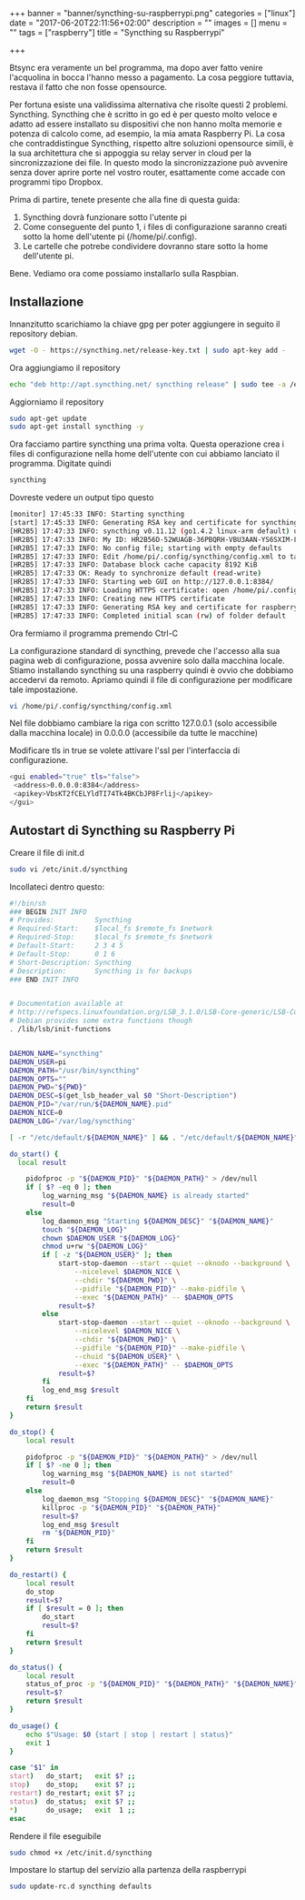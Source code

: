 +++
banner = "banner/syncthing-su-raspberrypi.png"
categories = ["linux"]
date = "2017-06-20T22:11:56+02:00"
description = ""
images = []
menu = ""
tags = ["raspberry"]
title = "Syncthing su Raspberrypi"

+++

Btsync era veramente un bel programma, ma dopo aver fatto venire l'acquolina in bocca l'hanno messo a pagamento.
La cosa peggiore tuttavia, restava il fatto che non fosse opensource.

<!--more-->

Per fortuna esiste una validissima alternativa che risolte questi 2 problemi. Syncthing.
Syncthing che è scritto in go ed è per questo molto veloce e adatto ad essere installato su dispositivi che non hanno molta memorie e potenza di calcolo come, ad esempio, la mia amata Raspberry Pi.
La cosa che contraddistingue Syncthing, rispetto altre soluzioni opensource simili, è la sua architettura che si appoggia su relay server in cloud per la sincronizzazione dei file.
In questo modo la sincronizzazione può avvenire senza dover aprire porte nel vostro router, esattamente come accade con programmi tipo Dropbox.

Prima di partire, tenete presente che alla fine di questa guida:

1. Syncthing dovrà funzionare sotto l'utente pi
2. Come conseguente del punto 1, i files di configurazione saranno creati sotto la home dell'utente pi (/home/pi/.config).
3. Le cartelle che potrebe condividere dovranno stare sotto la home dell'utente pi.

Bene. Vediamo ora come possiamo installarlo sulla Raspbian.

## Installazione

Innanzitutto scarichiamo la chiave gpg per poter aggiungere in seguito il repository debian.

```bash
wget -O - https://syncthing.net/release-key.txt | sudo apt-key add -
```

Ora aggiungiamo il repository

```bash
echo "deb http://apt.syncthing.net/ syncthing release" | sudo tee -a /etc/apt/sources.list.d/syncthing-release.list
```

Aggiorniamo il repository

```bash
sudo apt-get update
sudo apt-get install syncthing -y
```

Ora facciamo partire syncthing una prima volta. Questa operazione crea i files di configurazione nella home dell'utente con cui abbiamo lanciato il programma. Digitate quindi

```bash
syncthing
```

Dovreste vedere un output tipo questo

```bash
[monitor] 17:45:33 INFO: Starting syncthing
[start] 17:45:33 INFO: Generating RSA key and certificate for syncthing...
[HR2B5] 17:47:33 INFO: syncthing v0.11.12 (go1.4.2 linux-arm default) unknown-user@syncthing-builder 2015-07-05 09:24:21 UTC
[HR2B5] 17:47:33 INFO: My ID: HR2B56D-52WUAGB-36PBQRH-VBU3AAN-YS6SXIM-LJXVBZP-BR3CEMP-STI4EQW
[HR2B5] 17:47:33 INFO: No config file; starting with empty defaults
[HR2B5] 17:47:33 INFO: Edit /home/pi/.config/syncthing/config.xml to taste or use the GUI
[HR2B5] 17:47:33 INFO: Database block cache capacity 8192 KiB
[HR2B5] 17:47:33 OK: Ready to synchronize default (read-write)
[HR2B5] 17:47:33 INFO: Starting web GUI on http://127.0.0.1:8384/
[HR2B5] 17:47:33 INFO: Loading HTTPS certificate: open /home/pi/.config/syncthing/https-cert.pem: no such file or directory
[HR2B5] 17:47:33 INFO: Creating new HTTPS certificate
[HR2B5] 17:47:33 INFO: Generating RSA key and certificate for raspberrypi...
[HR2B5] 17:47:33 INFO: Completed initial scan (rw) of folder default
```

Ora fermiamo il programma premendo Ctrl-C

La configurazione standard di syncthing, prevede che l'accesso alla sua pagina web di configurazione, possa avvenire solo dalla macchina locale. Stiamo installando syncthing su una raspberry quindi è ovvio che dobbiamo accedervi da remoto. Apriamo quindi il file di configurazione per modificare tale impostazione.

```bash
vi /home/pi/.config/syncthing/config.xml
```

Nel file dobbiamo cambiare la riga con scritto 127.0.0.1 (solo accessibile dalla macchina locale) in 0.0.0.0 (accessibile da tutte le macchine)

Modificare tls in true se volete attivare l'ssl per l'interfaccia di configurazione.

```bash
<gui enabled="true" tls="false">
 <address>0.0.0.0:8384</address>
 <apikey>VbsKT2fCELYldTI74Tk4BKCbJP8Frlij</apikey>
</gui>
```

## Autostart di Syncthing su Raspberry Pi

Creare il file di init.d

```bash
sudo vi /etc/init.d/syncthing
```

Incollateci dentro questo:

```bash
#!/bin/sh
### BEGIN INIT INFO
# Provides:          Syncthing
# Required-Start:    $local_fs $remote_fs $network
# Required-Stop:     $local_fs $remote_fs $network
# Default-Start:     2 3 4 5
# Default-Stop:      0 1 6
# Short-Description: Syncthing
# Description:       Syncthing is for backups
### END INIT INFO


# Documentation available at
# http://refspecs.linuxfoundation.org/LSB_3.1.0/LSB-Core-generic/LSB-Core-generic/iniscrptfunc.html
# Debian provides some extra functions though
. /lib/lsb/init-functions


DAEMON_NAME="syncthing"
DAEMON_USER=pi
DAEMON_PATH="/usr/bin/syncthing"
DAEMON_OPTS=""
DAEMON_PWD="${PWD}"
DAEMON_DESC=$(get_lsb_header_val $0 "Short-Description")
DAEMON_PID="/var/run/${DAEMON_NAME}.pid"
DAEMON_NICE=0
DAEMON_LOG='/var/log/syncthing'

[ -r "/etc/default/${DAEMON_NAME}" ] && . "/etc/default/${DAEMON_NAME}"

do_start() {
  local result

    pidofproc -p "${DAEMON_PID}" "${DAEMON_PATH}" > /dev/null
    if [ $? -eq 0 ]; then
        log_warning_msg "${DAEMON_NAME} is already started"
        result=0
    else
        log_daemon_msg "Starting ${DAEMON_DESC}" "${DAEMON_NAME}"
        touch "${DAEMON_LOG}"
        chown $DAEMON_USER "${DAEMON_LOG}"
        chmod u+rw "${DAEMON_LOG}"
        if [ -z "${DAEMON_USER}" ]; then
            start-stop-daemon --start --quiet --oknodo --background \
                --nicelevel $DAEMON_NICE \
                --chdir "${DAEMON_PWD}" \
                --pidfile "${DAEMON_PID}" --make-pidfile \
                --exec "${DAEMON_PATH}" -- $DAEMON_OPTS
            result=$?
        else
            start-stop-daemon --start --quiet --oknodo --background \
                --nicelevel $DAEMON_NICE \
                --chdir "${DAEMON_PWD}" \
                --pidfile "${DAEMON_PID}" --make-pidfile \
                --chuid "${DAEMON_USER}" \
                --exec "${DAEMON_PATH}" -- $DAEMON_OPTS
            result=$?
        fi
        log_end_msg $result
    fi
    return $result
}

do_stop() {
    local result

    pidofproc -p "${DAEMON_PID}" "${DAEMON_PATH}" > /dev/null
    if [ $? -ne 0 ]; then
        log_warning_msg "${DAEMON_NAME} is not started"
        result=0
    else
        log_daemon_msg "Stopping ${DAEMON_DESC}" "${DAEMON_NAME}"
        killproc -p "${DAEMON_PID}" "${DAEMON_PATH}"
        result=$?
        log_end_msg $result
        rm "${DAEMON_PID}"
    fi
    return $result
}

do_restart() {
    local result
    do_stop
    result=$?
    if [ $result = 0 ]; then
        do_start
        result=$?
    fi
    return $result
}

do_status() {
    local result
    status_of_proc -p "${DAEMON_PID}" "${DAEMON_PATH}" "${DAEMON_NAME}"
    result=$?
    return $result
}

do_usage() {
    echo $"Usage: $0 {start | stop | restart | status}"
    exit 1
}

case "$1" in
start)   do_start;   exit $? ;;
stop)    do_stop;    exit $? ;;
restart) do_restart; exit $? ;;
status)  do_status;  exit $? ;;
*)       do_usage;   exit  1 ;;
esac
```

Rendere il file eseguibile

```bash
sudo chmod +x /etc/init.d/syncthing
```

Impostare lo startup del servizio alla partenza della raspberrypi

```bash
sudo update-rc.d syncthing defaults
```
